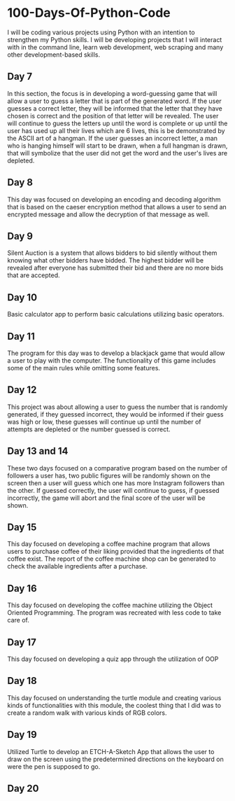 # 100-Days-Of-Python-Code
I will be coding various projects using Python with an intention to strengthen my Python skills.
I will be developing projects that I will interact with in the command line, learn web development, 
web scraping and many other development-based skills.

## Day 7
In this section, the focus is in developing a word-guessing game that will allow a user to guess a 
letter that is part of the generated word. If the user guesses a correct letter, they will be 
informed that the letter that they have chosen is correct and the position of that letter will be
revealed. The user will continue to guess the letters up until the word is complete or up until 
the user has used up all their lives which are 6 lives, this is be demonstrated by the ASCII art of 
a hangman. If the user guesses an incorrect letter, a man who is hanging himself will start to be
drawn, when a full hangman is drawn, that will symbolize that the user did not get the word and 
the user's lives are depleted.

## Day 8
This day was focused on developing an encoding and decoding algorithm that is based on the caeser
encryption method that allows a user to send an encrypted message and allow the decryption of that
message as well.

## Day 9
Silent Auction is a system that allows bidders to bid silently without them knowing what other 
bidders have bidded. The highest bidder will be revealed after everyone has submitted their bid and 
there are no more bids that are accepted.

## Day 10
Basic calculator app to perform basic calculations utilizing basic operators.

## Day 11
The program for this day was to develop a blackjack game that would allow a user to play with the 
computer. The functionality of this game includes some of the main rules while omitting some features.

## Day 12
This project was about allowing a user to guess the number that is randomly generated, if they guessed
incorrect, they would be informed if their guess was high or low, these guesses will continue up until
the number of attempts are depleted or the number guessed is correct. 

## Day 13 and 14
These two days focused on a comparative program based on the number of followers a user has, two public
figures will be randomly shown on the screen then a user will guess which one has more Instagram followers
than the other. If guessed correctly, the user will continue to guess, if guessed incorrectly, the game will
abort and the final score of the user will be shown.

## Day 15
This day focused on developing a coffee machine program that allows users to purchase coffee of their liking provided
that the ingredients of that coffee exist. The report of the coffee machine shop can be generated to check the available
ingredients after a purchase.

## Day 16 
This day focused on developing the coffee machine utilizing the Object Oriented Programming. The program was recreated with less
code to take care of.

## Day 17
This day focused on developing a quiz app through the utilization of OOP

## Day 18
This day focused on understanding the turtle module and creating various kinds of functionalities with this module, the coolest thing
that I did was to create a random walk with various kinds of RGB colors.
## Day 19
Utilized Turtle to develop an ETCH-A-Sketch App that allows the user to draw on the screen using the predetermined directions on the
keyboard on were the pen is supposed to go.
## Day 20

